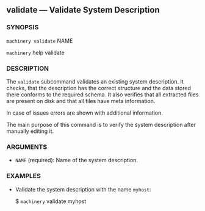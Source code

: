 
## validate — Validate System Description

### SYNOPSIS

`machinery validate` NAME

`machinery` help validate


### DESCRIPTION

The `validate` subcommand validates an existing system description.
It checks, that the description has the correct structure and the data stored
there conforms to the required schema. It also verifies that all extracted files
are present on disk and that all files have meta information.

In case of issues errors are shown with additional information.

The main purpose of this command is to verify the system description after
manually editing it.


### ARGUMENTS

  * `NAME` (required):
    Name of the system description.


### EXAMPLES

 * Validate the system description with the name `myhost`:

   $ `machinery` validate myhost
